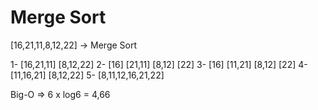 # Merge Sort

[16,21,11,8,12,22] -> Merge Sort


1- [16,21,11]   [8,12,22]
2- [16]  [21,11]    [8,12]  [22]
3- [16]  [11,21]    [8,12]  [22]
4- [11,16,21]   [8,12,22]
5- [8,11,12,16,21,22]

Big-O => 6 x log6 = 4,66
